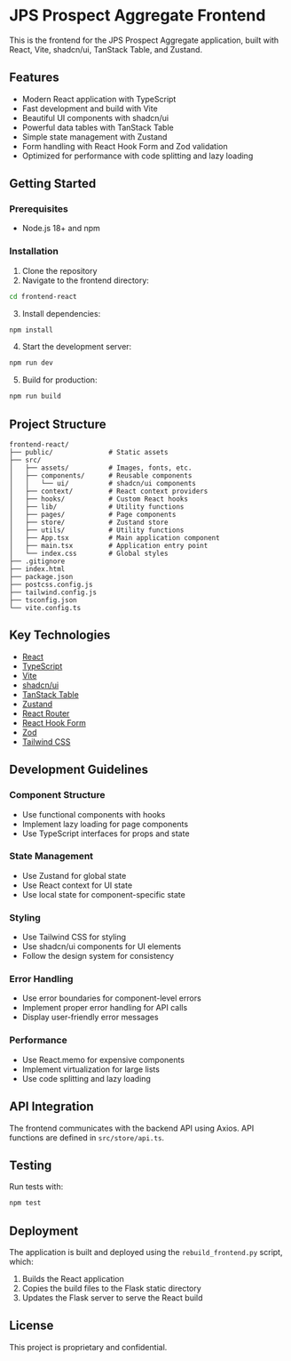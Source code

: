 # JPS Prospect Aggregate Frontend

This is the frontend for the JPS Prospect Aggregate application, built with React, Vite, shadcn/ui, TanStack Table, and Zustand.

## Features

- Modern React application with TypeScript
- Fast development and build with Vite
- Beautiful UI components with shadcn/ui
- Powerful data tables with TanStack Table
- Simple state management with Zustand
- Form handling with React Hook Form and Zod validation
- Optimized for performance with code splitting and lazy loading

## Getting Started

### Prerequisites

- Node.js 18+ and npm

### Installation

1. Clone the repository
2. Navigate to the frontend directory:

```bash
cd frontend-react
```

3. Install dependencies:

```bash
npm install
```

4. Start the development server:

```bash
npm run dev
```

5. Build for production:

```bash
npm run build
```

## Project Structure

```
frontend-react/
├── public/              # Static assets
├── src/
│   ├── assets/          # Images, fonts, etc.
│   ├── components/      # Reusable components
│   │   └── ui/          # shadcn/ui components
│   ├── context/         # React context providers
│   ├── hooks/           # Custom React hooks
│   ├── lib/             # Utility functions
│   ├── pages/           # Page components
│   ├── store/           # Zustand store
│   ├── utils/           # Utility functions
│   ├── App.tsx          # Main application component
│   ├── main.tsx         # Application entry point
│   └── index.css        # Global styles
├── .gitignore
├── index.html
├── package.json
├── postcss.config.js
├── tailwind.config.js
├── tsconfig.json
└── vite.config.ts
```

## Key Technologies

- [React](https://reactjs.org/)
- [TypeScript](https://www.typescriptlang.org/)
- [Vite](https://vitejs.dev/)
- [shadcn/ui](https://ui.shadcn.com/)
- [TanStack Table](https://tanstack.com/table/v8)
- [Zustand](https://zustand-demo.pmnd.rs/)
- [React Router](https://reactrouter.com/)
- [React Hook Form](https://react-hook-form.com/)
- [Zod](https://zod.dev/)
- [Tailwind CSS](https://tailwindcss.com/)

## Development Guidelines

### Component Structure

- Use functional components with hooks
- Implement lazy loading for page components
- Use TypeScript interfaces for props and state

### State Management

- Use Zustand for global state
- Use React context for UI state
- Use local state for component-specific state

### Styling

- Use Tailwind CSS for styling
- Use shadcn/ui components for UI elements
- Follow the design system for consistency

### Error Handling

- Use error boundaries for component-level errors
- Implement proper error handling for API calls
- Display user-friendly error messages

### Performance

- Use React.memo for expensive components
- Implement virtualization for large lists
- Use code splitting and lazy loading

## API Integration

The frontend communicates with the backend API using Axios. API functions are defined in `src/store/api.ts`.

## Testing

Run tests with:

```bash
npm test
```

## Deployment

The application is built and deployed using the `rebuild_frontend.py` script, which:

1. Builds the React application
2. Copies the build files to the Flask static directory
3. Updates the Flask server to serve the React build

## License

This project is proprietary and confidential.
